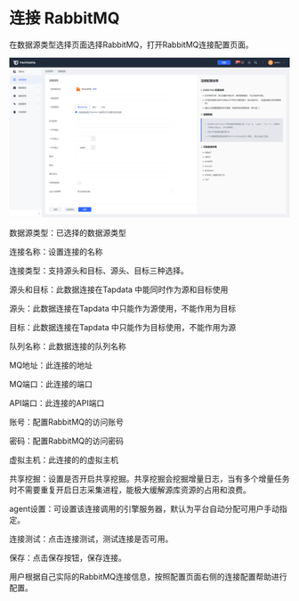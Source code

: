 # 连接 RabbitMQ

在数据源类型选择页面选择RabbitMQ，打开RabbitMQ连接配置页面。

![](../../../images/connect_rabbitmq.png)

数据源类型：已选择的数据源类型

连接名称：设置连接的名称

连接类型：支持源头和目标、源头、目标三种选择。

源头和目标：此数据连接在Tapdata 中能同时作为源和目标使用

源头：此数据连接在Tapdata 中只能作为源使用，不能作用为目标

目标：此数据连接在Tapdata 中只能作为目标使用，不能作用为源

队列名称：此数据连接的队列名称

MQ地址：此连接的地址

MQ端口：此连接的端口

API端口：此连接的API端口

账号：配置RabbitMQ的访问账号

密码：配置RabbitMQ的访问密码

虚拟主机：此连接的的虚拟主机

共享挖掘：设置是否开启共享挖掘。共享挖掘会挖掘增量日志，当有多个增量任务时不需要重复开启日志采集进程，能极大缓解源库资源的占用和浪费。

agent设置：可设置该连接调用的引擎服务器，默认为平台自动分配可用户手动指定。

连接测试：点击连接测试，测试连接是否可用。

保存：点击保存按钮，保存连接。

用户根据自己实际的RabbitMQ连接信息，按照配置页面右侧的连接配置帮助进行配置。
